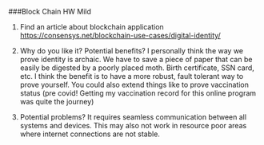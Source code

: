 ###Block Chain HW Mild

1. Find an article about blockchain application
https://consensys.net/blockchain-use-cases/digital-identity/

2. Why do you like it? Potential benefits?
I personally think the way we prove identity is archaic. We have to save a piece of paper that can be easily be digested by a poorly placed moth. Birth certificate, SSN card, etc. I think the benefit is to have a more robust, fault tolerant way to prove yourself. You could also extend things like to prove vaccination status (pre covid! Getting my vaccination record for this online program was quite the journey)

3. Potential problems?
It requires seamless communication between all systems and devices. This may also not work in resource poor areas where internet connections are not stable. 
